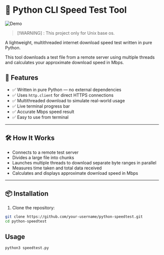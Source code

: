 # 🧪 Python CLI Speed Test Tool

![Demo](https://github.com/user-attachments/assets/b20d5626-cab5-4985-9fa3-4411d46ab36a)


> [!WARNING] :
> This project only for Unix base os.

A lightweight, multithreaded internet download speed test written in pure Python.

This tool downloads a test file from a remote server using multiple threads and calculates your approximate download speed in Mbps.




## 🚀 Features

- ✅ Written in pure Python — no external dependencies
- ✅ Uses `http.client` for direct HTTPS connections
- ✅ Multithreaded download to simulate real-world usage
- ✅ Live terminal progress bar
- ✅ Accurate Mbps speed result
- ✅ Easy to use from terminal

---

## 🛠️ How It Works

- Connects to a remote test server
- Divides a large file into chunks
- Launches multiple threads to download separate byte ranges in parallel
- Measures time taken and total data received
- Calculates and displays approximate download speed in Mbps

---

## 📦 Installation

1. Clone the repository:

```bash
git clone https://github.com/your-username/python-speedtest.git
cd python-speedtest
```

## Usage

```bash
python3 speedtest.py
```
